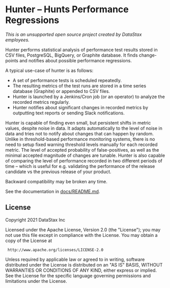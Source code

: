 Hunter – Hunts Performance Regressions
======================================

_This is an unsupported open source project created by DataStax employees._


Hunter performs statistical analysis of performance test results stored
in CSV files, PostgreSQL, BigQuery, or Graphite database. It finds change-points and notifies about
possible performance regressions.

A typical use-case of hunter is as follows:

- A set of performance tests is scheduled repeatedly.
- The resulting metrics of the test runs are stored in a time series database (Graphite)
   or appended to CSV files.
- Hunter is launched by a Jenkins/Cron job (or an operator) to analyze the recorded
  metrics regularly.
- Hunter notifies about significant changes in recorded metrics by outputting text reports or
  sending Slack notifications.

Hunter is capable of finding even small, but persistent shifts in metric values,
despite noise in data.
It adapts automatically to the level of noise in data and tries not to notify about changes that
can happen by random. Unlike in threshold-based performance monitoring systems,
there is no need to setup fixed warning threshold levels manually for each recorded metric.
The level of accepted probability of false-positives, as well as the
minimal accepted magnitude of changes are tunable. Hunter is also capable of comparing
the level of performance recorded in two different periods of time – which is useful for
e.g. validating the performance of the release candidate vs the previous release of your product.

Backward compatibility may be broken any time.

See the documentation in [docs/README.md](docs/README.md).


## License

Copyright 2021 DataStax Inc

Licensed under the Apache License, Version 2.0 (the "License");
you may not use this file except in compliance with the License.
You may obtain a copy of the License at

     http://www.apache.org/licenses/LICENSE-2.0

Unless required by applicable law or agreed to in writing, software
distributed under the License is distributed on an "AS IS" BASIS,
WITHOUT WARRANTIES OR CONDITIONS OF ANY KIND, either express or implied.
See the License for the specific language governing permissions and
limitations under the License.
